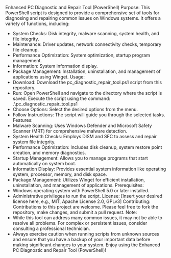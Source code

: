 Enhanced PC Diagnostic and Repair Tool (PowerShell)
Purpose:
This PowerShell script is designed to provide a comprehensive set of tools for diagnosing and repairing common issues on Windows systems. It offers a variety of functions, including:
 * System Checks: Disk integrity, malware scanning, system health, and file integrity.
 * Maintenance: Driver updates, network connectivity checks, temporary file cleanup.
 * Performance Optimization: System optimization, startup program management.
 * Information: System information display.
 * Package Management: Installation, uninstallation, and management of applications using Winget.
Usage:
 * Download: Download the pc_diagnostic_repair_tool.ps1 script from this repository.
 * Run: Open PowerShell and navigate to the directory where the script is saved. Execute the script using the command: .\pc_diagnostic_repair_tool.ps1
 * Choose Options: Select the desired options from the menu.
 * Follow Instructions: The script will guide you through the selected tasks.
Features:
 * Malware Scanning: Uses Windows Defender and Microsoft Safety Scanner (MRT) for comprehensive malware detection.
 * System Health Checks: Employs DISM and SFC to assess and repair system file integrity.
 * Performance Optimization: Includes disk cleanup, system restore point creation, and memory diagnostics.
 * Startup Management: Allows you to manage programs that start automatically on system boot.
 * Information Display: Provides essential system information like operating system, processor, memory, and disk space.
 * Package Management: Utilizes Winget for efficient installation, uninstallation, and management of applications.
Prerequisites:
 * Windows operating system with PowerShell 5.0 or later installed.
 * Administrative privileges to run the script.
License:
[Insert your desired license here, e.g., MIT, Apache License 2.0, GPLv3]
Contributing:
Contributions to this project are welcome. Please feel free to fork the repository, make changes, and submit a pull request.
Note:
 * While this tool can address many common issues, it may not be able to resolve all problems. For complex or persistent issues, consider consulting a professional technician.
 * Always exercise caution when running scripts from unknown sources and ensure that you have a backup of your important data before making significant changes to your system.
Enjoy using the Enhanced PC Diagnostic and Repair Tool (PowerShell)!
